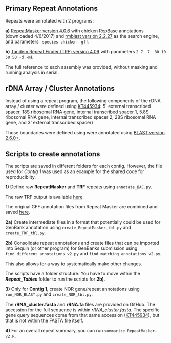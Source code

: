 ## Primary Repeat Annotations

Repeats were annotated with 2 programs:

**a)** [RepeatMasker version 4.0.6](https://www.repeatmasker.org/RepeatMasker/) with chicken RepBase annotations (downloaded 4/6/2017) and [rmblast version 2.2.27](https://ftp.ncbi.nlm.nih.gov/blast/executables/blast+/2.2.27/) as the search engine, and parameters `-species chicken -gff`.

**b)** [Tandem Repeat Finder (TRF) version 4.09](https://tandem.bu.edu/trf/trf.download.html) with parameters `2 7  7  80 10 50 50 -d -m`).

The full reference to each assembly was provided, without masking and running analysis in serial.

## rDNA Array / Cluster Annotations

Instead of using a repeat program, the following components of the rDNA array / cluster were defined using [KT445934](https://www.ncbi.nlm.nih.gov/nuccore/KT445934): 5' external transcribed spacer, 18S ribosomal RNA  gene, internal transcribed spacer 1, 5.8S ribosomal RNA gene,  internal transcribed spacer 2, 28S ribosomal RNA gene, and 3' external transcribed spacer)

Those boundaries were defined using were annotated using [BLAST version 2.6.0+](https://ftp.ncbi.nlm.nih.gov/blast/executables/blast+/2.6.0/).

## Scripts to create annotations

The scripts are saved in different folders for each contig.  However, the file used for *Contig 1* was used as an example for the shared code for reproduciblity.

**1)** Define raw **RepeatMasker** and **TRF** repeats using `annotate_BAC.py`.

The raw TRF output is available [here](https://github.com/cwarden45/Miller_Red_Jungle_Fowl_MHCY/blob/main/Part2_Annotation/Repeat_Annotations/TRF-Raw_Output.zip).

The original GFF annotation files from Repeat Masker are combined and saved [here](https://github.com/cwarden45/Miller_Red_Jungle_Fowl_MHCY/blob/main/Part2_Annotation/GTF_GFF_files/Combined_RepeatMasker-22March2022.gff).

**2a)** Create intermediate files in a format that potentially could be used for GenBank annotation using `create_RepeatMasker_tbl.py` and `create_TRF_tbl.py`.

**2b)** Consolidate repeat annotations and create files that can be imported into Sequin (or other program) for GenBanks submission using `find_different_annotations_v2.py` and `find_matching_annotations_v2.py`.

This also allows for a way to systematically make other changes.

The scripts have a folder structure.  You have to move within the ***Repeat_Tables*** folder to run the scripts for **2b)**.

**3)** Only for **Contig 1**, create NOR gene/repeat annotations using `run_NOR_BLAST.py` and `create_NOR_tbl.py`.

The **rRNA_cluster.fasta** and **rRNA.fa** files are provided on GitHub.  The accession for the full sequence is within *rRNA_cluster.fasta*.  The specific gene query sequences come from that same accession ([KT445934](https://www.ncbi.nlm.nih.gov/nuccore/KT445934)), but that is not within the FASTA file itself.

**4)** For an overall repeat summary, you can run `summarize_RepeatMasker-v2.R`.
